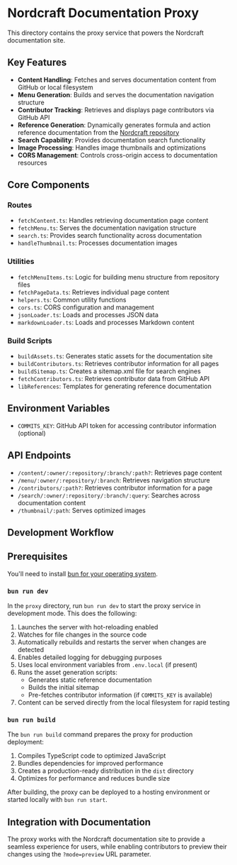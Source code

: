 # Nordcraft Documentation Proxy

This directory contains the proxy service that powers the Nordcraft documentation site. 

## Key Features

- **Content Handling**: Fetches and serves documentation content from GitHub or local filesystem
- **Menu Generation**: Builds and serves the documentation navigation structure
- **Contributor Tracking**: Retrieves and displays page contributors via GitHub API
- **Reference Generation**: Dynamically generates formula and action reference documentation from the [Nordcraft repository](https://github.com/nordcraftengine/nordcraft)
- **Search Capability**: Provides documentation search functionality
- **Image Processing**: Handles image thumbnails and optimizations
- **CORS Management**: Controls cross-origin access to documentation resources

## Core Components

### Routes

- `fetchContent.ts`: Handles retrieving documentation page content
- `fetchMenu.ts`: Serves the documentation navigation structure
- `search.ts`: Provides search functionality across documentation
- `handleThumbnail.ts`: Processes documentation images

### Utilities

- `fetchMenuItems.ts`: Logic for building menu structure from repository files
- `fetchPageData.ts`: Retrieves individual page content
- `helpers.ts`: Common utility functions
- `cors.ts`: CORS configuration and management
- `jsonLoader.ts`: Loads and processes JSON data
- `markdownLoader.ts`: Loads and processes Markdown content

### Build Scripts

- `buildAssets.ts`: Generates static assets for the documentation site
- `buildContributors.ts`: Retrieves contributor information for all pages
- `buildSitemap.ts`: Creates a sitemap.xml file for search engines
- `fetchContributors.ts`: Retrieves contributor data from GitHub API
- `libReferences`: Templates for generating reference documentation

## Environment Variables

- `COMMITS_KEY`: GitHub API token for accessing contributor information (optional)

## API Endpoints

- `/content/:owner/:repository/:branch/:path?`: Retrieves page content
- `/menu/:owner/:repository/:branch`: Retrieves navigation structure
- `/contributors/:path?`: Retrieves contributor information for a page
- `/search/:owner/:repository/:branch/:query`: Searches across documentation content
- `/thumbnail/:path`: Serves optimized images

## Development Workflow

## Prerequisites

You'll need to install [bun for your operating system](https://bun.sh/docs/installation).

### `bun run dev`

In the `proxy` directory, run `bun run dev` to start the proxy service in development mode. This does the following:

1. Launches the server with hot-reloading enabled
2. Watches for file changes in the source code
3. Automatically rebuilds and restarts the server when changes are detected
4. Enables detailed logging for debugging purposes
5. Uses local environment variables from `.env.local` (if present)
6. Runs the asset generation scripts:
   - Generates static reference documentation
   - Builds the initial sitemap
   - Pre-fetches contributor information (if `COMMITS_KEY` is available)
7. Content can be served directly from the local filesystem for rapid testing

### `bun run build`

The `bun run build` command prepares the proxy for production deployment:

1. Compiles TypeScript code to optimized JavaScript
2. Bundles dependencies for improved performance
3. Creates a production-ready distribution in the `dist` directory
4. Optimizes for performance and reduces bundle size

After building, the proxy can be deployed to a hosting environment or started locally with `bun run start`.

## Integration with Documentation

The proxy works with the Nordcraft documentation site to provide a seamless experience for users, while enabling contributors to preview their changes using the `?mode=preview` URL parameter.
